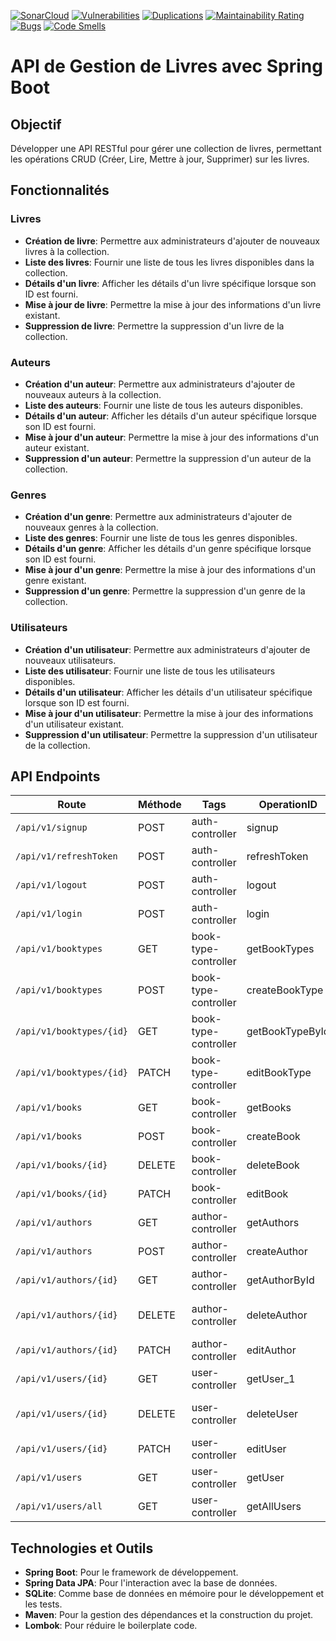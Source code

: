 [![SonarCloud](https://sonarcloud.io/images/project_badges/sonarcloud-white.svg)](https://sonarcloud.io/summary/new_code?id=MagicIrfan_Library)
[![Vulnerabilities](https://sonarcloud.io/api/project_badges/measure?project=MagicIrfan_Morpion&metric=vulnerabilities)](https://sonarcloud.io/project/overview?id=MagicIrfan_Library)
[![Duplications](https://sonarcloud.io/api/project_badges/measure?project=MagicIrfan_Morpion&metric=duplicated_lines_density)](https://sonarcloud.io/project/overview?id=MagicIrfan_Library)
[![Maintainability Rating](https://sonarcloud.io/api/project_badges/measure?project=MagicIrfan_Morpion&metric=sqale_rating)](https://sonarcloud.io/project/overview?id=MagicIrfan_Library)
[![Bugs](https://sonarcloud.io/api/project_badges/measure?project=MagicIrfan_Morpion&metric=bugs)](https://sonarcloud.io/project/overview?id=MagicIrfan_Library)
[![Code Smells](https://sonarcloud.io/api/project_badges/measure?project=MagicIrfan_Morpion&metric=code_smells)](https://sonarcloud.io/project/overview?id=MagicIrfan_Library)
 # API de Gestion de Livres avec Spring Boot

## Objectif

Développer une API RESTful pour gérer une collection de livres, permettant les opérations CRUD (Créer, Lire, Mettre à jour, Supprimer) sur les livres.

## Fonctionnalités
### Livres
- **Création de livre**: Permettre aux administrateurs d'ajouter de nouveaux livres à la collection.
- **Liste des livres**: Fournir une liste de tous les livres disponibles dans la collection.
- **Détails d'un livre**: Afficher les détails d'un livre spécifique lorsque son ID est fourni.
- **Mise à jour de livre**: Permettre la mise à jour des informations d'un livre existant.
- **Suppression de livre**: Permettre la suppression d'un livre de la collection.

### Auteurs
- **Création d'un auteur**: Permettre aux administrateurs d'ajouter de nouveaux auteurs à la collection.
- **Liste des auteurs**: Fournir une liste de tous les auteurs disponibles.
- **Détails d'un auteur**: Afficher les détails d'un auteur spécifique lorsque son ID est fourni.
- **Mise à jour d'un auteur**: Permettre la mise à jour des informations d'un auteur existant.
- **Suppression d'un auteur**: Permettre la suppression d'un auteur de la collection.

### Genres
- **Création d'un genre**: Permettre aux administrateurs d'ajouter de nouveaux genres à la collection.
- **Liste des genres**: Fournir une liste de tous les genres disponibles.
- **Détails d'un genre**: Afficher les détails d'un genre spécifique lorsque son ID est fourni.
- **Mise à jour d'un genre**: Permettre la mise à jour des informations d'un genre existant.
- **Suppression d'un genre**: Permettre la suppression d'un genre de la collection.

### Utilisateurs
- **Création d'un utilisateur**: Permettre aux administrateurs d'ajouter de nouveaux utilisateurs.
- **Liste des utilisateur**: Fournir une liste de tous les utilisateurs disponibles.
- **Détails d'un utilisateur**: Afficher les détails d'un utilisateur spécifique lorsque son ID est fourni.
- **Mise à jour d'un utilisateur**: Permettre la mise à jour des informations d'un utilisateur existant.
- **Suppression d'un utilisateur**: Permettre la suppression d'un utilisateur de la collection.

## API Endpoints

| Route                      | Méthode | Tags                | OperationID           | Description                      |
|----------------------------|---------|---------------------|-----------------------|----------------------------------|
| `/api/v1/signup`           | POST    | auth-controller     | signup                | Inscription d'un nouvel utilisateur |
| `/api/v1/refreshToken`     | POST    | auth-controller     | refreshToken          | Rafraîchissement du jeton d'accès |
| `/api/v1/logout`           | POST    | auth-controller     | logout                | Déconnexion de l'utilisateur     |
| `/api/v1/login`            | POST    | auth-controller     | login                 | Connexion de l'utilisateur       |
| `/api/v1/booktypes`        | GET     | book-type-controller| getBookTypes          | Liste de tous les types de livres |
| `/api/v1/booktypes`        | POST    | book-type-controller| createBookType        | Ajout d'un nouveau type de livre  |
| `/api/v1/booktypes/{id}`   | GET     | book-type-controller| getBookTypeById       | Détails d'un type de livre par ID |
| `/api/v1/booktypes/{id}`   | PATCH   | book-type-controller| editBookType          | Mise à jour d'un type de livre par ID |
| `/api/v1/books`            | GET     | book-controller     | getBooks              | Liste de tous les livres         |
| `/api/v1/books`            | POST    | book-controller     | createBook            | Ajout d'un nouveau livre         |
| `/api/v1/books/{id}`       | DELETE  | book-controller     | deleteBook            | Suppression d'un livre par ID    |
| `/api/v1/books/{id}`       | PATCH   | book-controller     | editBook              | Mise à jour d'un livre par ID    |
| `/api/v1/authors`          | GET     | author-controller   | getAuthors            | Liste de tous les auteurs        |
| `/api/v1/authors`          | POST    | author-controller   | createAuthor          | Ajout d'un nouvel auteur         |
| `/api/v1/authors/{id}`     | GET     | author-controller   | getAuthorById         | Détails d'un auteur par ID       |
| `/api/v1/authors/{id}`     | DELETE  | author-controller   | deleteAuthor          | Suppression d'un auteur par ID   |
| `/api/v1/authors/{id}`     | PATCH   | author-controller   | editAuthor            | Mise à jour d'un auteur par ID   |
| `/api/v1/users/{id}`       | GET     | user-controller     | getUser_1             | Détails d'un utilisateur par ID  |
| `/api/v1/users/{id}`       | DELETE  | user-controller     | deleteUser            | Suppression d'un utilisateur par ID |
| `/api/v1/users/{id}`       | PATCH   | user-controller     | editUser              | Mise à jour d'un utilisateur par ID |
| `/api/v1/users`            | GET     | user-controller     | getUser               | Liste filtrée des utilisateurs   |
| `/api/v1/users/all`        | GET     | user-controller     | getAllUsers           | Liste de tous les utilisateurs   |

## Technologies et Outils

- **Spring Boot**: Pour le framework de développement.
- **Spring Data JPA**: Pour l'interaction avec la base de données.
- **SQLite**: Comme base de données en mémoire pour le développement et les tests.
- **Maven**: Pour la gestion des dépendances et la construction du projet.
- **Lombok**: Pour réduire le boilerplate code.
